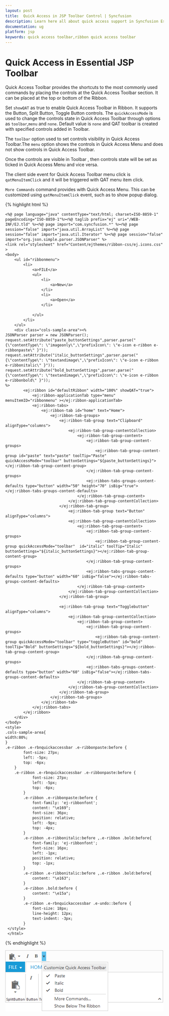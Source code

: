 ```yaml
---
layout: post
title:  Quick Access in JSP Toolbar Control | Syncfusion
description: Learn here all about quick access support in Syncfusion Essential JSP Toolbar control, its elements, and more.
documentation: ug
platform: jsp
keywords: quick access toolbar,ribbon quick access toolbar
---
```


# Quick Access in Essential JSP Toolbar

Quick Access Toolbar provides the shortcuts to the most commonly used commands by placing the controls at the Quick Access Toolbar section. It can be placed at the top or bottom of the Ribbon.

Set `showQAT` as true to enable Quick Access Toolbar in Ribbon. It supports the Button, Split Button, Toggle Button controls. The `quickAccessMode` is used to change the controls state in Quick Access Toolbar through options as `toolbar`,`menu` and `none`. Default value is `none` and QAT toolbar is created with specified controls added in Toolbar.

The `toolbar` option used to set controls visibility in Quick Access Toolbar.The `menu` option shows the controls in Quick Access Menu and does not show controls in Quick Access Toolbar.

Once the controls are visible in Toolbar , then controls state will be set as ticked in Quick Access Menu and vice versa.  

The client side event for Quick Access Toolbar menu click is `qatMenuItemClick` and it will be triggered with QAT menu item click.

`More Commands` command provides with Quick Access Menu. This can be customized using `qatMenuItemClick` event, such as to show popup dialog. 

{% highlight html %}

    <%@ page language="java" contentType="text/html; charset=ISO-8859-1"
    pageEncoding="ISO-8859-1"%><%@ taglib prefix="ej" uri="/WEB-INF/EJ.tld" %><%@ page import="com.syncfusion.*" %><%@ page session="false" import="java.util.ArrayList" %><%@ page session="false" import="java.util.Iterator" %><%@ page session="false" import="org.json.simple.parser.JSONParser" %>
    <link rel="stylesheet" href="Content/ejthemes/ribbon-css/ej.icons.css" >
	<body>
		<ul id="ribbonmenu">
			<li>
				<a>FILE</a>
				<ul>
					<li>
						<a>New</a>
					</li>
					<li>
						<a>Open</a>
					</li>
					
				</ul>
			</li>
		</ul>
		<div class="cols-sample-area"><%
    JSONParser parser = new JSONParser();
	request.setAttribute("paste_buttonSettings",parser.parse("{\"contentType\": \"imageonly\",\"prefixIcon\": \"e-icon e-ribbon e-ribbonpaste\" }"));
	request.setAttribute("italic_buttonSettings",parser.parse("{\"contentType\": \"textandimage\",\"prefixIcon\": \"e-icon e-ribbon e-ribbonitalic\" }"));
	request.setAttribute("bold_buttonSettings",parser.parse("{\"contentType\": \"textandimage\",\"prefixIcon\": \"e-icon e-ribbon e-ribbonbold\" }"));
	%>
			<ej:ribbon id="defaultRibbon" width="100%" showQAT="true">
				<ej:ribbon-applicationTab type="menu" menuItemID="ribbonmenu" ></ej:ribbon-applicationTab>
				<ej:ribbon-tabs>
					<ej:ribbon-tab id="home" text="Home">
						<ej:ribbon-tab-groups>
							<ej:ribbon-tab-group text="Clipboard" alignType="columns">
								<ej:ribbon-tab-group-contentCollection>
									<ej:ribbon-tab-group-content>
										<ej:ribbon-tab-group-content-groups>
											<ej:ribbon-tab-group-content-group id="paste" text="paste" toolTip="Paste"  quickAccessMode="toolbar" buttonSettings="${paste_buttonSettings}"></ej:ribbon-tab-group-content-group>
										</ej:ribbon-tab-group-content-groups>
										<ej:ribbon-tabs-groups-content-defaults type="button" width="50" height="70" isBig="true"></ej:ribbon-tabs-groups-content-defaults>
									</ej:ribbon-tab-group-content>
								</ej:ribbon-tab-group-contentCollection>
							</ej:ribbon-tab-group>
								<ej:ribbon-tab-group text="Button" alignType="columns">
								<ej:ribbon-tab-group-contentCollection>
									<ej:ribbon-tab-group-content>
										<ej:ribbon-tab-group-content-groups>
											<ej:ribbon-tab-group-content-group quickAccessMode="toolbar"  id="italic" toolTip="Italic" buttonSettings="${italic_buttonSettings}"></ej:ribbon-tab-group-content-group>
										</ej:ribbon-tab-group-content-groups>
										<ej:ribbon-tabs-groups-content-defaults type="button" width="60" isBig="false"></ej:ribbon-tabs-groups-content-defaults>
									</ej:ribbon-tab-group-content>
								</ej:ribbon-tab-group-contentCollection>
							</ej:ribbon-tab-group>
							
							<ej:ribbon-tab-group text="Togglebutton" alignType="columns">
								<ej:ribbon-tab-group-contentCollection>
									<ej:ribbon-tab-group-content>
										<ej:ribbon-tab-group-content-groups>
											<ej:ribbon-tab-group-content-group quickAccessMode="toolbar" type="toggleButton" id="bold" toolTip="Bold" buttonSettings="${bold_buttonSettings}"></ej:ribbon-tab-group-content-group>
										</ej:ribbon-tab-group-content-groups>
										<ej:ribbon-tabs-groups-content-defaults type="button" width="60" isBig="false"></ej:ribbon-tabs-groups-content-defaults>
									</ej:ribbon-tab-group-content>
								</ej:ribbon-tab-group-contentCollection>
							</ej:ribbon-tab-group>
						</ej:ribbon-tab-groups>
					</ej:ribbon-tab>
				</ej:ribbon-tabs>
			</ej:ribbon>
		</div>
	</body>
	<style>
    .cols-sample-area{
    width:80%;
    }
    .e-ribbon .e-rbnquickaccessbar .e-ribbonpaste:before {
            font-size: 27px;
            left: -5px;
            top: -6px;
        }
		.e-ribbon .e-rbnquickaccessbar .e-ribbonpaste:before {
				font-size: 27px;
				left: -5px;
				top: -6px;
			}
			.e-ribbon .e-ribbonpaste:before {
				font-family: 'ej-ribbonfont';
				content: "\e169";
				font-size: 36px;
				position: relative;
				left: -9px;
				top: -4px;
			}
			.e-ribbon .e-ribbonitalic:before ,.e-ribbon .bold:before{
				font-family: 'ej-ribbonfont';
				font-size: 16px;
				left: -1px;
				position: relative;
				top: -1px;
			}
			.e-ribbon .e-ribbonitalic:before ,.e-ribbon .bold:before{
				content: "\e163";
			}
			.e-ribbon .bold:before {
				content: "\e15a";
			}
			.e-ribbon .e-rbnquickaccessbar .e-undo::before {
				font-size: 18px;
				line-height: 12px;
				text-indent: -3px;
			}    
     </style>
	 </html>

{% endhighlight %}

![Quick Access Toolbar in JSP](Quick-Access-Toolbar_images/Quick-Access-Toolbar_img1.png)
